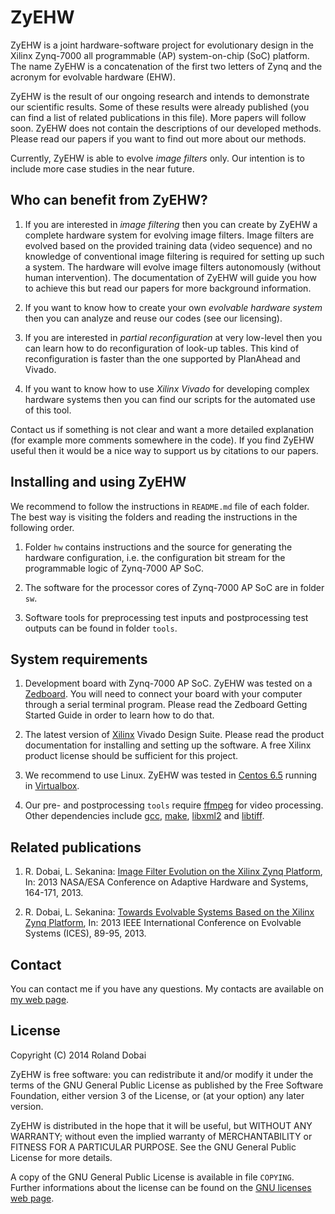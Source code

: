 # ZyEHW

ZyEHW is a joint hardware-software project for evolutionary design in the
Xilinx Zynq-7000 all programmable (AP) system-on-chip (SoC) platform. The name
ZyEHW is a concatenation of the first two letters of Zynq and the acronym for
evolvable hardware (EHW).

ZyEHW is the result of our ongoing research and intends to demonstrate our
scientific results. Some of these results were already published (you can find
a list of related publications in this file). More papers will follow soon.
ZyEHW does not contain the descriptions of our developed methods. Please read
our papers if you want to find out more about our methods.

Currently, ZyEHW is able to evolve *image filters* only. Our intention is to
include more case studies in the near future.

## Who can benefit from ZyEHW?

1. If you are interested in *image filtering* then you can create by ZyEHW a
complete
hardware system for evolving image filters. Image filters are evolved based on
the provided training data (video sequence) and no knowledge of conventional
image filtering is required for setting up such a system. The hardware will
evolve image filters autonomously (without human intervention). The
documentation of ZyEHW will guide you how to achieve this but read our papers
for more background information.

1. If you want to know how to create your own *evolvable hardware system* then
you can analyze and reuse our codes (see our licensing).

1. If you are interested in *partial reconfiguration* at very low-level then
you can learn how to do reconfiguration of look-up tables. This kind of
reconfiguration is faster than the one supported by PlanAhead and Vivado.

1. If you want to know how to use *Xilinx Vivado* for developing complex
hardware systems then you can find our scripts for the automated use of this
tool.

Contact us if something is not clear and want a more detailed explanation (for
example more comments somewhere in the code). If you find ZyEHW useful then it
would be a nice way to support us by citations to our papers.

## Installing and using ZyEHW

We recommend to follow the instructions in `README.md` file of each folder. The
best way is visiting the folders and reading the instructions in the following
order.

1. Folder `hw` contains instructions and the source for generating the
hardware configuration, i.e. the configuration bit stream for the programmable
logic of Zynq-7000 AP SoC.

1. The software for the processor cores of Zynq-7000 AP SoC are in folder
`sw`.

1. Software tools for preprocessing test inputs and postprocessing test
outputs can be found in folder `tools`.

## System requirements

1. Development board with Zynq-7000 AP SoC. ZyEHW was tested on a
[Zedboard](http://www.zedboard.org). You will need to connect your board with
your computer through a serial terminal program. Please read the Zedboard
Getting Started Guide in order to learn how to do that.

1. The latest version of [Xilinx](http://www.xilinx.com) Vivado Design Suite.
Please read the product documentation for installing and setting up the
software. A free Xilinx product license should be sufficient for this project.

1. We recommend to use Linux. ZyEHW was tested in [Centos
6.5](https://www.centos.org) running in
[Virtualbox](https://www.virtualbox.org).

1. Our pre- and postprocessing `tools` require [ffmpeg]( http://ffmpeg.org/)
for video processing. Other dependencies include [gcc](http://gcc.gnu.org),
[make](https://www.gnu.org/software/make), [libxml2](http://xmlsoft.org) and
[libtiff](http://www.remotesensing.org/libtiff).

## Related publications

1. R. Dobai, L. Sekanina: [Image Filter Evolution on the Xilinx Zynq
Platform][ahs13], In: 2013 NASA/ESA Conference on Adaptive Hardware and
Systems, 164-171, 2013.

1. R. Dobai, L. Sekanina: [Towards Evolvable Systems Based on the Xilinx Zynq
Platform][ices13], In: 2013 IEEE International Conference on Evolvable Systems
(ICES), 89-95, 2013.

[ahs13]: http://dx.doi.org/10.1109/AHS.2013.6604241
[ices13]: http://dx.doi.org/10.1109/ICES.2013.6613287

## Contact

You can contact me if you have any questions. My contacts are available on [my
web page](http://www.fit.vutbr.cz/~dobai/index.php.en).

## License

Copyright (C) 2014  Roland Dobai

ZyEHW is free software: you can redistribute it and/or modify
it under the terms of the GNU General Public License as published by
the Free Software Foundation, either version 3 of the License, or
(at your option) any later version.

ZyEHW is distributed in the hope that it will be useful,
but WITHOUT ANY WARRANTY; without even the implied warranty of
MERCHANTABILITY or FITNESS FOR A PARTICULAR PURPOSE.  See the
GNU General Public License for more details.

A copy of the GNU General Public License is available in file `COPYING`.
Further informations about the license can be found on the [GNU licenses web
page](http://www.gnu.org/licenses).
